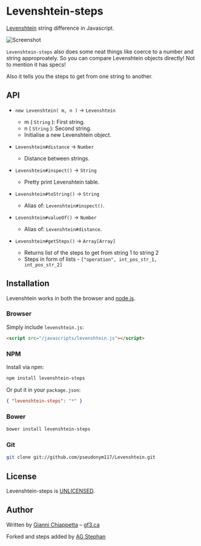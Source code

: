 # Levenshtein-steps

[Levenshtein][wikipedia] string difference in Javascript.

![Screenshot][screenshot]

`Levenshtein-steps` also does some neat things like coerce to a number and string
approproately. So you can compare Levenshtein objects directly! Not to mention
it has specs!

Also it tells you the steps to get from one string to another.


## API

* `new Levenshtein( m, n )` → `Levenshtein`
    * m ( `String` ): First string.
    * n ( `String` ): Second string.
    * Initialise a new Levenshtein object.

* `Levenshtein#distance` → `Number`
    * Distance between strings.

* `Levenshtein#inspect()` → `String`
    * Pretty print Levenshtein table.

* `Levenshtein#toString()` → `String`
    * Alias of: `Levenshtein#inspect()`.

* `Levenshtein#valueOf()` → `Number`
    * Alias of: `Levenshtein#distance`.
    
* `Levenshtein#getSteps()` -> `Array[Array]`
    * Returns list of the steps to get from string 1 to string 2
    * Steps in form of lists - `["operation", int_pos_str_1, int_pos_str_2]`


## Installation

Levenshtein works in both the browser and [node.js][node].


### Browser

Simply include `levenshtein.js`:

``` html
<script src="/javascripts/levenshtein.js"></script>
```


### NPM

Install via npm:

``` sh
npm install levenshtein-steps
```

Or put it in your `package.json`:

``` json
{ "levenshtein-steps": "*" }
```


### Bower

``` sh
bower install levenshtein-steps
```


### Git

``` sh
git clone git://github.com/pseudonym117/Levenshtein.git
```


## License

Levenshtein-steps is [UNLICENSED][unlicense].


## Author

Written by [Gianni Chiappetta][github] &ndash; [gf3.ca][gf3]

Forked and steps added by [AG Stephan][mygit]


[gf3]: http://gf3.ca
[github]: https://github.com/gf3
[node]: http://nodejs.org/
[screenshot]: http://f.cl.ly/items/3g1m0u401j0m2H2k0s2X/levenshtein.PNG
[unlicense]: http://unlicense.org/
[wikipedia]: http://en.wikipedia.org/wiki/Levenshtein_distance
[mygit]: https://github.com/pseudonym117
